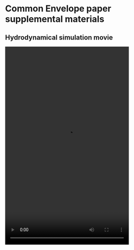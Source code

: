 # Common Envelope paper supplemental materials


## Hydrodynamical simulation movie
<video src="hydro_sim_q0pt1_erho0pt47_movie.mpeg" width="400" height="640" controls preload></video>
